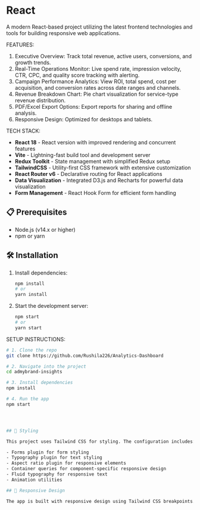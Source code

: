 # React

A modern React-based project utilizing the latest frontend technologies and tools for building responsive web applications.

FEATURES:


1) Executive Overview: Track total revenue, active users, conversions, and growth trends.
2) Real-Time Operations Monitor: Live spend rate, impression velocity, CTR, CPC, and quality score tracking with alerting.
3) Campaign Performance Analytics: View ROI, total spend, cost per acquisition, and conversion rates across date ranges and channels.
4) Revenue Breakdown Chart: Pie chart visualization for service-type revenue distribution.
5) PDF/Excel Export Options: Export reports for sharing and offline analysis.
6) Responsive Design: Optimized for desktops and tablets.


TECH STACK:

- **React 18** - React version with improved rendering and concurrent features
- **Vite** - Lightning-fast build tool and development server
- **Redux Toolkit** - State management with simplified Redux setup
- **TailwindCSS** - Utility-first CSS framework with extensive customization
- **React Router v6** - Declarative routing for React applications
- **Data Visualization** - Integrated D3.js and Recharts for powerful data visualization
- **Form Management** - React Hook Form for efficient form handling
  

## 📋 Prerequisites

- Node.js (v14.x or higher)
- npm or yarn

## 🛠️ Installation

1. Install dependencies:
   ```bash
   npm install
   # or
   yarn install
   ```
   
2. Start the development server:
   ```bash
   npm start
   # or
   yarn start
   ```

SETUP INSTRUCTIONS:
```bash
# 1. Clone the repo
git clone https://github.com/Rushila226/Analytics-Dashboard

# 2. Navigate into the project
cd admybrand-insights

# 3. Install dependencies
npm install

# 4. Run the app
npm start




## 🎨 Styling

This project uses Tailwind CSS for styling. The configuration includes:

- Forms plugin for form styling
- Typography plugin for text styling
- Aspect ratio plugin for responsive elements
- Container queries for component-specific responsive design
- Fluid typography for responsive text
- Animation utilities

## 📱 Responsive Design

The app is built with responsive design using Tailwind CSS breakpoints.





